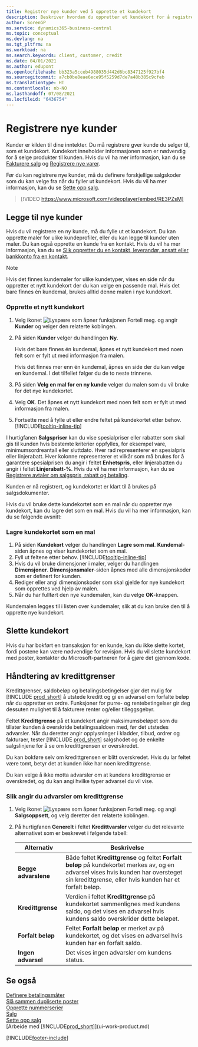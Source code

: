 ```yaml
---
title: Registrer nye kunder ved å opprette et kundekort
description: Beskriver hvordan du oppretter et kundekort for å registrere informasjon om hver nye kunde eller klient du selger til.
author: SorenGP
ms.service: dynamics365-business-central
ms.topic: conceptual
ms.devlang: na
ms.tgt_pltfrm: na
ms.workload: na
ms.search.keywords: client, customer, credit
ms.date: 04/01/2021
ms.author: edupont
ms.openlocfilehash: bb323a5cceb4988035d442d6bc8347125f927bf4
ms.sourcegitcommit: a7cb0be8eae6ece95f5259d7de7a48b385c9cfeb
ms.translationtype: HT
ms.contentlocale: nb-NO
ms.lasthandoff: 07/08/2021
ms.locfileid: "6436754"
---
```

# <a name="register-new-customers"></a>Registrere nye kunder

Kunder er kilden til dine inntekter. Du må registrere gver kunde du selger til, som et kundekort. Kundekort inneholder informasjonen som er nødvendig for å selge produkter til kunden. Hvis du vil ha mer informasjon, kan du se [Fakturere salg](sales-how-invoice-sales.md) og [Registrere nye varer](inventory-how-register-new-items.md).  

Før du kan registrere nye kunder, må du definere forskjellige salgskoder som du kan velge fra når du fyller ut kundekort. Hvis du vil ha mer informasjon, kan du se [Sette opp salg](sales-setup-sales.md).

> [!VIDEO https://www.microsoft.com/videoplayer/embed/RE3PZsM]

## <a name="adding-new-customers"></a>Legge til nye kunder

Hvis du vil registrere en ny kunde, må du fylle ut et kundekort. Du kan opprette maler for ulike kundeprofiler, eller du kan legge til kunder uten maler. Du kan også opprette en kunde fra en kontakt. Hvis du vil ha mer informasjon, kan du se [Slik oppretter du en kontakt, leverandør, ansatt eller bankkonto fra en kontakt](marketing-create-contact-companies.md#to-create-a-customer-vendor-employee-or-bank-account-from-a-contact).  

> [!NOTE]  
> Hvis det finnes kundemaler for ulike kundetyper, vises en side når du oppretter et nytt kundekort der du kan velge en passende mal. Hvis det bare finnes én kundemal, brukes alltid denne malen i nye kundekort.  

### <a name="to-create-a-new-customer-card"></a>Opprette et nytt kundekort

1. Velg ikonet ![Lyspære som åpner funksjonen Fortell meg.](media/ui-search/search_small.png "Fortell hva du vil gjøre") og angir **Kunder** og velger den relaterte koblingen.  
2. På siden **Kunder** velger du handlingen **Ny**.

    Hvis det bare finnes én kundemal, åpnes et nytt kundekort med noen felt som er fylt ut med informasjon fra malen.

    Hvis det finnes mer enn én kundemal, åpnes en side der du kan velge en kundemal. I det tilfellet følger du de to neste trinnene.
3. På siden **Velg en mal for en ny kunde** velger du malen som du vil bruke for det nye kundekortet.
4. Velg **OK**. Det åpnes et nytt kundekort med noen felt som er fylt ut med informasjon fra malen.  
5. Fortsette med å fylle ut eller endre feltet på kundekortet etter behov. [!INCLUDE[tooltip-inline-tip](includes/tooltip-inline-tip_md.md)]

I hurtigfanen **Salgspriser** kan du vise spesialpriser eller rabatter som skal gis til kunden hvis bestemte kriterier oppfylles, for eksempel vare, minimumsordreantall eller sluttdato. Hver rad representerer en spesialpris eller linjerabatt. Hver kolonne representerer et vilkår som må brukes for å garantere spesialprisen du angir i feltet **Enhetspris**, eller linjerabatten du angir i feltet **Linjerabatt-%**. Hvis du vil ha mer informasjon, kan du se [Registrere avtaler om salgspris, rabatt og betaling](sales-how-record-sales-price-discount-payment-agreements.md).

Kunden er nå registrert, og kundekortet er klart til å brukes på salgsdokumenter.

Hvis du vil bruke dette kundekortet som en mal når du oppretter nye kundekort, kan du lagre det som en mal. Hvis du vil ha mer informasjon, kan du se følgende avsnitt:  

### <a name="to-save-the-customer-card-as-a-template"></a>Lagre kundekortet som en mal

1. På siden **Kundekort** velger du handlingen **Lagre som mal**. **Kundemal**-siden åpnes og viser kundekortet som en mal.
2. Fyll ut feltene etter behov. [!INCLUDE[tooltip-inline-tip](includes/tooltip-inline-tip_md.md)]
3. Hvis du vil bruke dimensjoner i maler, velger du handlingen **Dimensjoner**. **Dimensjonsmaler**-siden åpnes med alle dimensjonskoder som er definert for kunden.
4. Rediger eller angi dimensjonskoder som skal gjelde for nye kundekort som opprettes ved hjelp av malen.  
5. Når du har fullført den nye kundemalen, kan du velge **OK**-knappen.

Kundemalen legges til i listen over kundemaler, slik at du kan bruke den til å opprette nye kundekort.

## <a name="deleting-customer-cards"></a>Slette kundekort

Hvis du har bokført en transaksjon for en kunde, kan du ikke slette kortet, fordi postene kan være nødvendige for revisjon. Hvis du vil slette kundekort med poster, kontakter du Microsoft-partneren for å gjøre det gjennom kode.  

## <a name="managing-credit-limits"></a>Håndtering av kredittgrenser

Kredittgrenser, saldobeløp og betalingsbetingelser gjør det mulig for [!INCLUDE [prod_short](includes/prod_short.md)] å utstede kreditt og gi en advarsel om forfalte beløp når du oppretter en ordre.  Funksjoner for purre- og rentebetingelser gir deg dessuten mulighet til å fakturere renter og/eller tilleggsgebyr.  

Feltet **Kredittgrense** på et kundekort angir maksimumsbeløpet som du tillater kunden å overskride betalingssaldoen med, før det utstedes advarsler. Når du deretter angir opplysninger i kladder, tilbud, ordrer og fakturaer, tester [!INCLUDE [prod_short](includes/prod_short.md)] salgshodet og de enkelte salgslinjene for å se om kredittgrensen er overskredet.

Du kan bokføre selv om kredittgrensen er blitt overskredet. Hvis du lar feltet være tomt, betyr det at kunden ikke har noen kredittgrense.  

Du kan velge å ikke motta advarsler om at kundens kredittgrense er overskredet, og du kan angi hvilke typer advarsel du vil vise.

### <a name="to-specify-credit-limit-warnings"></a>Slik angir du advarsler om kredittgrense

1. Velg ikonet ![Lyspære som åpner funksjonen Fortell meg.](media/ui-search/search_small.png "Fortell hva du vil gjøre") og angi **Salgsoppsett**, og velg deretter den relaterte koblingen.

2. På hurtigfanen **Generelt** i feltet **Kredittvarsler** velger du det relevante alternativet som er beskrevet i følgende tabell:

    |Alternativ| Beskrivelse|
    |------|------------|
    |**Begge advarslene**| Både feltet **Kredittgrense** og feltet **Forfalt beløp** på kundekortet merkes av, og en advarsel vises hvis kunden har oversteget sin kredittgrense, eller hvis kunden har et forfalt beløp.|
    |**Kredittgrense**|Verdien i feltet **Kredittgrense** på kundekortet sammenlignes med kundens saldo, og det vises en advarsel hvis kundens saldo overskrider dette beløpet.|
    |**Forfalt beløp**|Feltet **Forfalt beløp** er merket av på kundekortet, og det vises en advarsel hvis kunden har en forfalt saldo.|
    |**Ingen advarsel**|Det vises ingen advarsler om kundens status.|

## <a name="see-also"></a>Se også

[Definere betalingsmåter](finance-payment-methods.md)  
[Slå sammen dupliserte poster](sales-how-merge-duplicate-records.md)  
[Opprette nummerserier](ui-create-number-series.md)  
[Salg](sales-manage-sales.md)  
[Sette opp salg](sales-setup-sales.md)  
[Arbeide med [!INCLUDE[prod_short](includes/prod_short.md)]](ui-work-product.md)  

[!INCLUDE[footer-include](includes/footer-banner.md)]
